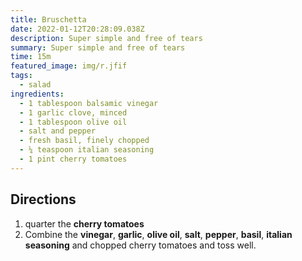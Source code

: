 ```yaml
---
title: Bruschetta
date: 2022-01-12T20:28:09.038Z
description: Super simple and free of tears
summary: Super simple and free of tears
time: 15m
featured_image: img/r.jfif
tags:
  - salad
ingredients:
  - 1 tablespoon balsamic vinegar
  - 1 garlic clove, minced
  - 1 tablespoon olive oil
  - salt and pepper
  - fresh basil, finely chopped
  - ¼ teaspoon italian seasoning
  - 1 pint cherry tomatoes
---
```

## Directions

1. quarter the **cherry tomatoes**
2. Combine the **vinegar**, **garlic**, **olive oil**, **salt**, **pepper**, **basil**, **italian seasoning** and chopped cherry tomatoes and toss well.